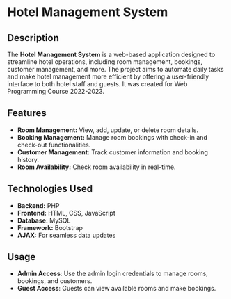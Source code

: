 # Hotel Management System

## Description

The **Hotel Management System** is a web-based application designed to streamline hotel operations, including room management, bookings, customer management, and more. The project aims to automate daily tasks and make hotel management more efficient by offering a user-friendly interface to both hotel staff and guests. It was created for Web Programming Course 2022-2023.

## Features

- **Room Management:** View, add, update, or delete room details.
- **Booking Management:** Manage room bookings with check-in and check-out functionalities.
- **Customer Management:** Track customer information and booking history.
- **Room Availability:** Check room availability in real-time.

## Technologies Used

- **Backend:** PHP
- **Frontend:** HTML, CSS, JavaScript
- **Database:** MySQL
- **Framework:** Bootstrap
- **AJAX:** For seamless data updates

## Usage 

- **Admin Access**: Use the admin login credentials to manage rooms, bookings, and customers.
- **Guest Access**: Guests can view available rooms and make bookings.
